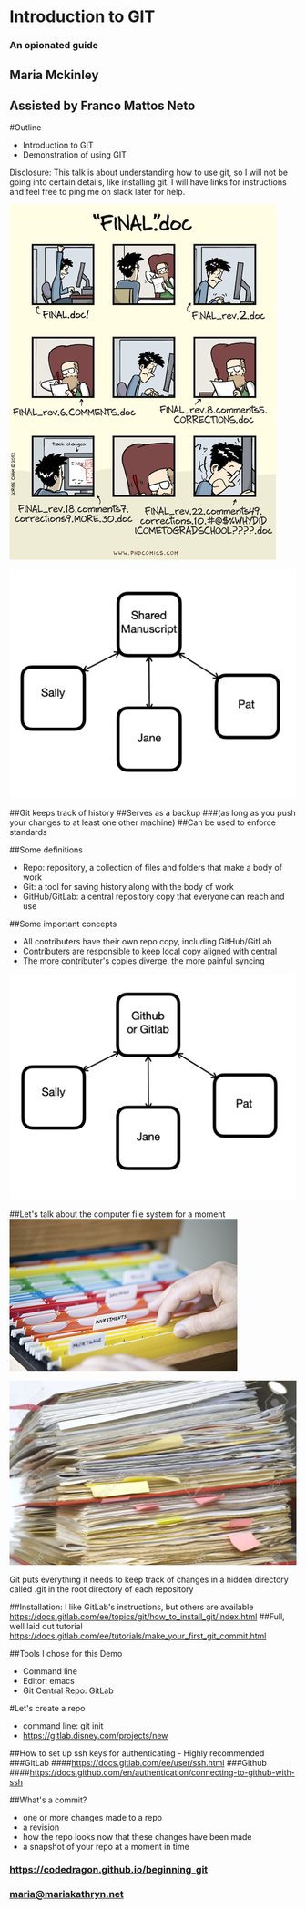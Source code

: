 # Introduction to GIT
### An opionated guide

## Maria Mckinley
## Assisted by Franco Mattos Neto




#Outline
* Introduction to GIT
* Demonstration of using GIT

Disclosure: This talk is about understanding how to use git, so I will not be going into
certain details, like installing git. I will have links for instructions and feel free
to ping me on slack later for help.




![alt text](assets/final_doc.gif "'Piled Higher and Deeper' by Jorge Cham www.phdcomics.com")




![alt text](assets/share_manuscript.png "One document, many authors")




##Git keeps track of history
##Serves as a backup
###(as long as you push your changes to at least one other machine)
##Can be used to enforce standards




##Some definitions
* Repo: repository, a collection of files and folders that make a body of work
* Git:  a tool for saving history along with the body of work
* GitHub/GitLab:  a central repository copy that everyone can reach and use




##Some important concepts
* All contributers have their own repo copy, including GitHub/GitLab
* Contributers are responsible to keep local copy aligned with central
* The more contributer's copies diverge, the more painful syncing




![alt text](assets/github_gitlab.png "Git repo, many authors")




##Let's talk about the computer file system for a moment
![alt text](assets/color_coded_files.jpg "organized folders ©Elena Elisseeva | Dreamstime.com")




![alt text](assets/messy-file-folder.jpeg "Messy File Folders")






Git puts everything it needs to keep track of changes in a hidden directory called
.git in the root directory of each repository




##Installation: I like GitLab's instructions, but others are available
https://docs.gitlab.com/ee/topics/git/how_to_install_git/index.html
##Full, well laid out tutorial
https://docs.gitlab.com/ee/tutorials/make_your_first_git_commit.html




##Tools I chose for this Demo
* Command line
* Editor: emacs
* Git Central Repo: GitLab




#Let's create a repo
* command line: git init 
* https://gitlab.disney.com/projects/new 




##How to set up ssh keys for authenticating - Highly recommended
###GitLab
####https://docs.gitlab.com/ee/user/ssh.html
###Github
####https://docs.github.com/en/authentication/connecting-to-github-with-ssh




##What's a commit?
* one or more changes made to a repo
* a revision
* how the repo looks now that these changes have been made
* a snapshot of your repo at a moment in time




### https://codedragon.github.io/beginning_git
### maria@mariakathryn.net
